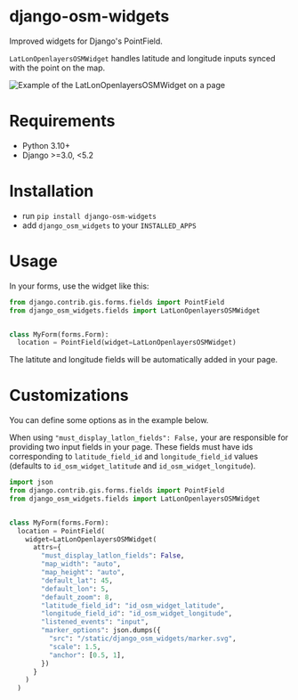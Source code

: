 # django-osm-widgets

Improved widgets for Django's PointField.

`LatLonOpenlayersOSMWidget` handles latitude and longitude inputs synced with the point on the map.


![Example of the LatLonOpenlayersOSMWidget on a page](https://gitlab.com/kapt/open-source/django-osm-widgets/-/raw/main/preview.jpg)

# Requirements

- Python 3.10+
- Django >=3.0, <5.2

# Installation

- run `pip install django-osm-widgets`
- add `django_osm_widgets` to your `INSTALLED_APPS`

# Usage

In your forms, use the widget like this:

```py
from django.contrib.gis.forms.fields import PointField
from django_osm_widgets.fields import LatLonOpenlayersOSMWidget


class MyForm(forms.Form):
  location = PointField(widget=LatLonOpenlayersOSMWidget)
```

The latitute and longitude fields will be automatically added in your page.

# Customizations

You can define some options as in the example below.

When using `"must_display_latlon_fields": False,` your are responsible for providing two input fields in your page. These fields must have ids corresponding to `latitude_field_id` and `longitude_field_id` values (defaults to `id_osm_widget_latitude` and `id_osm_widget_longitude`).

```py
import json
from django.contrib.gis.forms.fields import PointField
from django_osm_widgets.fields import LatLonOpenlayersOSMWidget


class MyForm(forms.Form):
  location = PointField(
    widget=LatLonOpenlayersOSMWidget(
      attrs={
        "must_display_latlon_fields": False,
        "map_width": "auto",
        "map_height": "auto",
        "default_lat": 45,
        "default_lon": 5,
        "default_zoom": 8,
        "latitude_field_id": "id_osm_widget_latitude",
        "longitude_field_id": "id_osm_widget_longitude",
        "listened_events": "input",
        "marker_options": json.dumps({
          "src": "/static/django_osm_widgets/marker.svg",
          "scale": 1.5,
          "anchor": [0.5, 1],
        })
      }
    )
  )
```